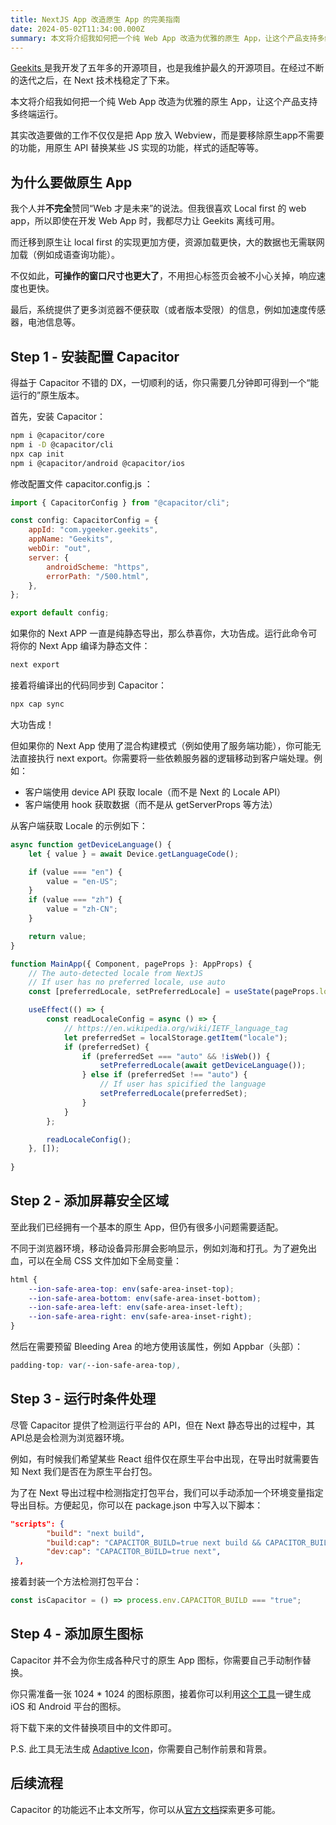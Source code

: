 ```yaml
---
title: NextJS App 改造原生 App 的完美指南
date: 2024-05-02T11:34:00.000Z
summary: 本文将介绍我如何把一个纯 Web App 改造为优雅的原生 App，让这个产品支持多终端运行。
---
```



[Geekits ](https://geekits.ygeeker.com/)是我开发了五年多的开源项目，也是我维护最久的开源项目。在经过不断的迭代之后，在 Next 技术栈稳定了下来。

本文将介绍我如何把一个纯 Web App 改造为优雅的原生 App，让这个产品支持多终端运行。

其实改造要做的工作不仅仅是把 App 放入 Webview，而是要移除原生app不需要的功能，用原生 API 替换某些 JS 实现的功能，样式的适配等等。

## 为什么要做原生 App

我个人并**不完全**赞同“Web 才是未来”的说法。但我很喜欢 Local first 的 web app，所以即使在开发 Web App 时，我都尽力让 Geekits 离线可用。

而迁移到原生让 local first 的实现更加方便，资源加载更快，大的数据也无需联网加载（例如成语查询功能）。

不仅如此，**可操作的窗口尺寸也更大了**，不用担心标签页会被不小心关掉，响应速度也更快。

最后，系统提供了更多浏览器不便获取（或者版本受限）的信息，例如加速度传感器，电池信息等。

## Step 1 - 安装配置 Capacitor

得益于 Capacitor 不错的 DX，一切顺利的话，你只需要几分钟即可得到一个“能运行的”原生版本。

首先，安装 Capacitor：

```bash
npm i @capacitor/core
npm i -D @capacitor/cli
npx cap init
npm i @capacitor/android @capacitor/ios
```

修改配置文件  capacitor.config.js ：

```javascript
import { CapacitorConfig } from "@capacitor/cli";

const config: CapacitorConfig = {
	appId: "com.ygeeker.geekits",
	appName: "Geekits",
	webDir: "out",
	server: {
		androidScheme: "https",
		errorPath: "/500.html",
	},
};

export default config;
```

如果你的 Next APP 一直是纯静态导出，那么恭喜你，大功告成。运行此命令可将你的 Next App 编译为静态文件：

```bash
next export
```

接着将编译出的代码同步到 Capacitor：

```bash
npx cap sync
```

大功告成！

但如果你的 Next App 使用了混合构建模式（例如使用了服务端功能），你可能无法直接执行 next export。你需要将一些依赖服务器的逻辑移动到客户端处理。例如：
- 客户端使用 device API 获取 locale（而不是 Next 的 Locale API）
- 客户端使用 hook 获取数据（而不是从 getServerProps 等方法）

从客户端获取 Locale 的示例如下：

```javascript
async function getDeviceLanguage() {
	let { value } = await Device.getLanguageCode();

	if (value === "en") {
		value = "en-US";
	}
	if (value === "zh") {
		value = "zh-CN";
	}

	return value;
}

function MainApp({ Component, pageProps }: AppProps) {
	// The auto-detected locale from NextJS
	// If user has no preferred locale, use auto
	const [preferredLocale, setPreferredLocale] = useState(pageProps.locale);

	useEffect(() => {
		const readLocaleConfig = async () => {
			// https://en.wikipedia.org/wiki/IETF_language_tag
			let preferredSet = localStorage.getItem("locale");
			if (preferredSet) {
				if (preferredSet === "auto" && !isWeb()) {
					setPreferredLocale(await getDeviceLanguage());
				} else if (preferredSet !== "auto") {
					// If user has spicified the language
					setPreferredLocale(preferredSet);
				}
			}
		};

		readLocaleConfig();
	}, []);
	
}
```

## Step 2 - 添加屏幕安全区域

至此我们已经拥有一个基本的原生 App，但仍有很多小问题需要适配。

不同于浏览器环境，移动设备异形屏会影响显示，例如刘海和打孔。为了避免出血，可以在全局 CSS 文件加如下全局变量：

```css
html {
	--ion-safe-area-top: env(safe-area-inset-top);
	--ion-safe-area-bottom: env(safe-area-inset-bottom);
	--ion-safe-area-left: env(safe-area-inset-left);
	--ion-safe-area-right: env(safe-area-inset-right);
}
```

然后在需要预留 Bleeding Area 的地方使用该属性，例如 Appbar（头部）：

```css
padding-top: var(--ion-safe-area-top),
```

## Step 3 - 运行时条件处理

尽管 Capacitor 提供了检测运行平台的 API，但在 Next 静态导出的过程中，其API总是会检测为浏览器环境。

例如，有时候我们希望某些 React 组件仅在原生平台中出现，在导出时就需要告知 Next 我们是否在为原生平台打包。

为了在 Next 导出过程中检测指定打包平台，我们可以手动添加一个环境变量指定导出目标。方便起见，你可以在 package.json 中写入以下脚本：

```json
"scripts": {
		"build": "next build",
		"build:cap": "CAPACITOR_BUILD=true next build && CAPACITOR_BUILD=true next export && npx cap sync",
		"dev:cap": "CAPACITOR_BUILD=true next",
 },
```

接着封装一个方法检测打包平台：

```javascript
const isCapacitor = () => process.env.CAPACITOR_BUILD === "true";
```

## Step 4 - 添加原生图标

Capacitor 并不会为你生成各种尺寸的原生 App 图标，你需要自己手动制作替换。

你只需准备一张 1024 * 1024 的图标原图，接着你可以利用[这个工具](https://www.appicon.co/)一键生成 iOS 和 Android 平台的图标。

将下载下来的文件替换项目中的文件即可。

P.S. 此工具无法生成 [Adaptive Icon](https://developer.android.com/develop/ui/views/launch/icon_design_adaptive)，你需要自己制作前景和背景。

## 后续流程

Capacitor 的功能远不止本文所写，你可以从[官方文档](https://capacitorjs.com/docs/)探索更多可能。
